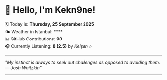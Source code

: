 # 👋 Hello, I'm Kekn9ne!

🗓️ Today is: **Thursday, 25 September 2025**  
🌤️ Weather in Istanbul: ****  
📊 GitHub Contributions: **90**  
🎧 Currently Listening: **8 (2.5)** by *Keişan* 🎶

---

_"My instinct is always to seek out challenges as opposed to avoiding them. — *Josh Waitzkin*"_

---
